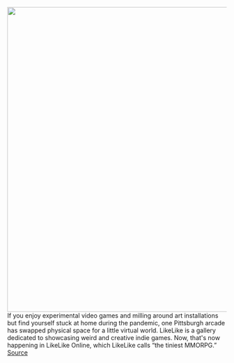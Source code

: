 <img src='https://cdn.vox-cdn.com/thumbor/07IEA8XhgMI8QMm5HMyKiO1PTEE=/0x0:1432x1128/1200x800/filters:focal(602x450:830x678)/cdn.vox-cdn.com/uploads/chorus_image/image/66609207/Screen_Shot_2020_04_06_at_10.55.56_AM.0.png' width='700px' /><br/>
If you enjoy experimental video games and milling around art installations but find yourself stuck at home during the pandemic, one Pittsburgh arcade has swapped physical space for a little virtual world. LikeLike is a gallery dedicated to showcasing weird and creative indie games. Now, that's now happening in LikeLike Online, which LikeLike calls “the tiniest MMORPG.”
<a href='https://www.theverge.com/2020/4/6/21209548/likelike-online-experimental-art-games-gallery-itsy-bitsy-crisis'> Source <a/>